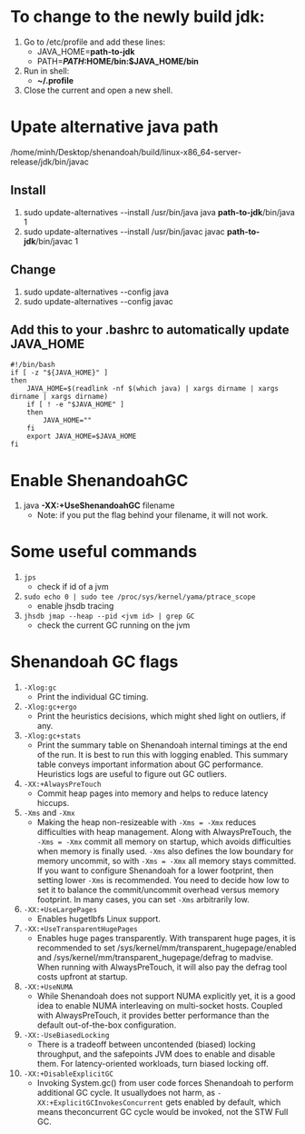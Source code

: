 # To change to the newly build jdk:
1. Go to /etc/profile and add these lines:
    + JAVA_HOME=**path-to-jdk**
    + PATH=**$PATH:$HOME/bin:$JAVA_HOME/bin**
2. Run in shell:
    + **~/.profile**
3. Close the current and open a new shell.

# Upate alternative java path
/home/minh/Desktop/shenandoah/build/linux-x86_64-server-release/jdk/bin/javac
## Install
1. sudo update-alternatives --install /usr/bin/java java **path-to-jdk**/bin/java 1
2. sudo update-alternatives --install /usr/bin/javac javac **path-to-jdk**/bin/javac 1

## Change
1. sudo update-alternatives --config java
2. sudo update-alternatives --config javac

## Add this to your .bashrc to automatically update JAVA_HOME
```
#!/bin/bash
if [ -z "${JAVA_HOME}" ]
then
    JAVA_HOME=$(readlink -nf $(which java) | xargs dirname | xargs dirname | xargs dirname)
    if [ ! -e "$JAVA_HOME" ]
    then
        JAVA_HOME=""
    fi
    export JAVA_HOME=$JAVA_HOME
fi
```

# Enable ShenandoahGC
1. java **-XX:+UseShenandoahGC** filename 
    + Note: if you put the flag behind your filename, it will not work.

# Some useful commands
1. `jps`
    + check if id of a jvm
2. `sudo echo 0 | sudo tee /proc/sys/kernel/yama/ptrace_scope`
    + enable jhsdb tracing
3. `jhsdb jmap --heap --pid <jvm id> | grep GC`
    + check the current GC running on the jvm

# Shenandoah GC flags
1. `-Xlog:gc`
    + Print the individual GC timing.
2. `-Xlog:gc+ergo`
    + Print the heuristics decisions, which might shed light on outliers, if any.
3. `-Xlog:gc+stats`
    + Print the summary table on Shenandoah internal timings at the end of the run. It is best to run this with logging enabled. This summary table conveys important information about GC performance. Heuristics logs are useful to figure out GC outliers.
4. `-XX:+AlwaysPreTouch`
    + Commit heap pages into memory and helps to reduce latency hiccups.
5. `-Xms` and `-Xmx`
    + Making the heap non-resizeable with `-Xms = -Xmx` reduces difficulties with heap management. Along with AlwaysPreTouch, the `-Xms = -Xmx` commit all memory on startup, which avoids difficulties when memory is finally used. `-Xms` also defines the low boundary for memory uncommit, so with `-Xms = -Xmx` all memory stays committed. If you want to configure Shenandoah for a lower footprint, then setting lower `-Xms` is recommended. You need to decide how low to set it to balance the commit/uncommit overhead versus memory footprint. In many cases, you can set `-Xms` arbitrarily low.
6. `-XX:+UseLargePages`
    + Enables hugetlbfs Linux support.
7. `-XX:+UseTransparentHugePages`
    + Enables huge pages transparently. With transparent huge pages, it is recommended to set /sys/kernel/mm/transparent_hugepage/enabled and /sys/kernel/mm/transparent_hugepage/defrag to madvise. When running with AlwaysPreTouch, it will also pay the defrag tool costs upfront at startup.
8. `-XX:+UseNUMA`
    + While Shenandoah does not support NUMA explicitly yet, it is a good idea to enable NUMA interleaving on multi-socket hosts. Coupled with AlwaysPreTouch, it provides better performance than the default out-of-the-box configuration.
9. `-XX:-UseBiasedLocking`
    + There is a tradeoff between uncontended (biased) locking throughput, and the safepoints JVM does to enable and disable them. For latency-oriented workloads, turn biased locking off.
10. `-XX:+DisableExplicitGC`
    + Invoking System.gc() from user code forces Shenandoah to perform additional GC cycle. It usuallydoes not harm, as `-XX:+ExplicitGCInvokesConcurrent` gets enabled by default, which means theconcurrent GC cycle would be invoked, not the STW Full GC.